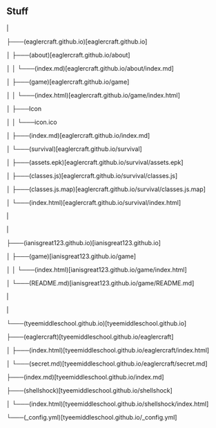 ## Stuff
|

├───(eaglercraft.github.io)[eaglercraft.github.io]

│   ├───(about)[eaglercraft.github.io/about]

│   │   └───(index.md)[eaglercraft.github.io/about/index.md]

│   ├───(game)[eaglercraft.github.io/game]

│   │   └───(index.html)[eaglercraft.github.io/game/index.html]

│   ├───Icon

│   │   └───icon.ico

│   ├───(index.md)[eaglercraft.github.io/index.md]

│   └───(survival)[eaglercraft.github.io/survival]

│       ├───(assets.epk)[eaglercraft.github.io/survival/assets.epk]

│       ├───(classes.js)[eaglercraft.github.io/survival/classes.js]

│       ├───(classes.js.map)[eaglercraft.github.io/survival/classes.js.map]

│       └───(index.html)[eaglercraft.github.io/survival/index.html]

|

|

├───(ianisgreat123.github.io)[ianisgreat123.github.io]

│   ├───(game)[ianisgreat123.github.io/game]

│   │   └───(index.html)[ianisgreat123.github.io/game/index.html]

│   └───(README.md)[ianisgreat123.github.io/game/README.md]

|

|

└───(tyeemiddleschool.github.io)[tyeemiddleschool.github.io]

├───(eaglercraft)[tyeemiddleschool.github.io/eaglercraft]

│   ├───(index.html)[tyeemiddleschool.github.io/eaglercraft/index.html]

│   └───(secret.md)[tyeemiddleschool.github.io/eaglercraft/secret.md]

├───(index.md)[tyeemiddleschool.github.io/index.md]

├───(shellshock)[tyeemiddleschool.github.io/shellshock]

│   └───(index.html)[tyeemiddleschool.github.io/shellshock/index.html]

└───(\_config.yml)[tyeemiddleschool.github.io/\_config.yml]
